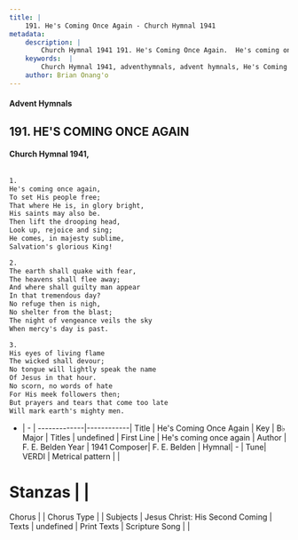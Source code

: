 ```yaml
---
title: |
    191. He's Coming Once Again - Church Hymnal 1941
metadata:
    description: |
        Church Hymnal 1941 191. He's Coming Once Again.  He's coming once again,  To set His people free;  That where He is, in glory bright,  His saints may also be.  Then lift the drooping head,  Look up, rejoice and sing;  He comes, in majesty sublime,  Salvation's glorious King!  
    keywords:  |
        Church Hymnal 1941, adventhymnals, advent hymnals, He's Coming Once Again, He's coming once again. 
    author: Brian Onang'o
---
```


#### Advent Hymnals
## 191. HE'S COMING ONCE AGAIN
####  Church Hymnal 1941,

```txt

1.
He's coming once again, 
To set His people free; 
That where He is, in glory bright, 
His saints may also be. 
Then lift the drooping head, 
Look up, rejoice and sing; 
He comes, in majesty sublime, 
Salvation's glorious King! 

2.
The earth shall quake with fear, 
The heavens shall flee away; 
And where shall guilty man appear 
In that tremendous day? 
No refuge then is nigh, 
No shelter from the blast; 
The night of vengeance veils the sky 
When mercy's day is past. 

3.
His eyes of living flame 
The wicked shall devour; 
No tongue will lightly speak the name 
Of Jesus in that hour. 
No scorn, no words of hate 
For His meek followers then; 
But prayers and tears that come too late 
Will mark earth's mighty men.


```

- |   -  |
-------------|------------|
Title | He's Coming Once Again |
Key | B♭ Major |
Titles | undefined |
First Line | He's coming once again |
Author | F. E. Belden
Year | 1941
Composer| F. E. Belden |
Hymnal|  - |
Tune| VERDI |
Metrical pattern | |
# Stanzas |  |
Chorus |  |
Chorus Type |  |
Subjects | Jesus Christ: His Second Coming |
Texts | undefined |
Print Texts | 
Scripture Song |  |
    
